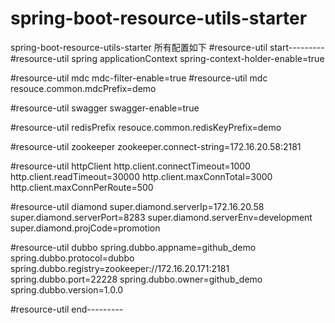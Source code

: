 # spring-boot-resource-utils-starter
spring-boot-resource-utils-starter
所有配置如下
#resource-util start---------
#resource-util spring applicationContext
spring-context-holder-enable=true

#resource-util  mdc
mdc-filter-enable=true
#resource-util mdc
resouce.common.mdcPrefix=demo

#resource-util  swagger
swagger-enable=true

#resource-util redisPrefix
resouce.common.redisKeyPrefix=demo

#resource-util zookeeper
zookeeper.connect-string=172.16.20.58:2181

#resource-util httpClient
http.client.connectTimeout=1000
http.client.readTimeout=30000
http.client.maxConnTotal=3000
http.client.maxConnPerRoute=500

#resource-util  diamond
super.diamond.serverIp=172.16.20.58
super.diamond.serverPort=8283
super.diamond.serverEnv=development
super.diamond.projCode=promotion

#resource-util  dubbo
spring.dubbo.appname=github_demo
spring.dubbo.protocol=dubbo
spring.dubbo.registry=zookeeper://172.16.20.171:2181
spring.dubbo.port=22228
spring.dubbo.owner=github_demo
spring.dubbo.version=1.0.0

#resource-util end---------
